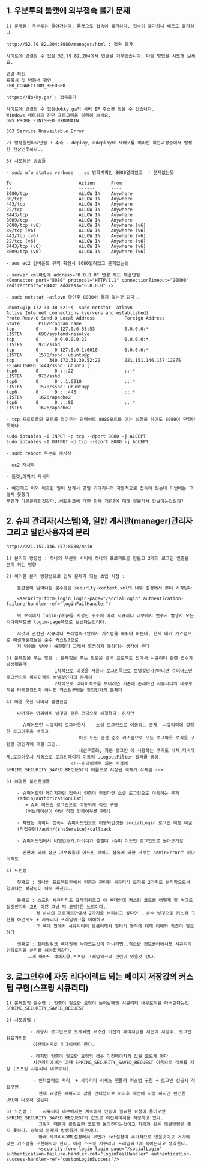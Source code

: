 ## 1. 우분투의 톰캣에 외부접속 불가 문제

 	1) 문제점: 우분투는 돌아가는데, 톰캣으로 접속이 불가하다. 접속이 불가하니 배포도 불가하다

 	http://52.79.82.204:8080/manager/html : 접속 불가

 	사이트에 연결할 수 없음 52.79.82.204에서 연결을 거부했습니다. 다음 방법을 시도해 보세요.

 	연결 확인
 	프록시 및 방화벽 확인
 	ERR_CONNECTION_REFUSED

 	https://dokky.ga/ : 접속불가

 	사이트에 연결할 수 없음dokky.ga의 서버 IP 주소를 찾을 수 없습니다.
 	Windows 네트워크 진단 프로그램을 실행해 보세요.
 	DNS_PROBE_FINISHED_NXDOMAIN

 	503 Service Unavailable Error

 	2) 발생원인파악안됨 : 추측 - deploy,undeploy의 재배포를 여러번 하는과정중에서 발생한 현상인듯하다..

 	3) 시도해본 방법들

 	- sudo ufw status verbose  : os 방화벽확인 8080열려있고  - 문제없는듯

 	To                         Action      From
 	--                         ------      ----
 	8080/tcp                   ALLOW IN    Anywhere                  
 	80/tcp                     ALLOW IN    Anywhere                  
 	443/tcp                    ALLOW IN    Anywhere                  
 	22/tcp                     ALLOW IN    Anywhere                  
 	8443/tcp                   ALLOW IN    Anywhere                  
 	8009/tcp                   ALLOW IN    Anywhere                  
 	8080/tcp (v6)              ALLOW IN    Anywhere (v6)             
 	80/tcp (v6)                ALLOW IN    Anywhere (v6)             
 	443/tcp (v6)               ALLOW IN    Anywhere (v6)             
 	22/tcp (v6)                ALLOW IN    Anywhere (v6)             
 	8443/tcp (v6)              ALLOW IN    Anywhere (v6)             
 	8009/tcp (v6)              ALLOW IN    Anywhere (v6)   

 	- aws ec2 인바운드 규칙 확인시 8080열려있고 문제없는듯

 	- server.xml파일에 address="0.0.0.0" 변경 해도 해결안됨
 	<Connector port="8080" protocol="HTTP/1.1" connectionTimeout="20000" redirectPort="8443" address="0.0.0.0" /> 

 	- sudo netstat -atlpvn 확인후 8080이 돌지 않는것 같다..

 	ubuntu@ip-172-31-30-52:~$  sudo netstat -atlpvn
 	Active Internet connections (servers and established)
 	Proto Recv-Q Send-Q Local Address           Foreign Address         State       PID/Program name    
 	tcp        0      0 127.0.0.53:53           0.0.0.0:*               LISTEN      698/systemd-resolve 
 	tcp        0      0 0.0.0.0:22              0.0.0.0:*               LISTEN      973/sshd            
 	tcp        0      0 127.0.0.1:6010          0.0.0.0:*               LISTEN      1578/sshd: ubuntu@p 
 	tcp        0    340 172.31.30.52:22         221.151.146.157:12975   ESTABLISHED 1444/sshd: ubuntu [ 
 	tcp6       0      0 :::22                   :::*                    LISTEN      973/sshd            
 	tcp6       0      0 ::1:6010                :::*                    LISTEN      1578/sshd: ubuntu@p 
 	tcp6       0      0 :::443                  :::*                    LISTEN      1626/apache2        
 	tcp6       0      0 :::80                   :::*                    LISTEN      1626/apache2   

 	- tcp 프로토콜의 포트를 열어주는 명령어로 8080포트를 여는 실행을 하여도 8080이 안열린듯하다

 	sudo iptables -I INPUT -p tcp --dport 8080 -j ACCEPT
 	sudo iptables -I OUTPUT -p tcp --sport 8080 -j ACCEPT

 	- sudo reboot 우분투 재시작

 	- ec2 재시작

 	- 톰캣,아파치 재시작

 	- 예전에도 이와 비슷한 일이 생겨서 몇일 기다리니까 자동적으로 접속이 됬는데 이번에는 그렇지 못했다
	무언가 다른문제인것같다..네트워크에 대한 전체 개념?에 대해 잘몰라서 안보이는것일까?

## 2. 슈퍼 관리자(시스템)와, 일반 게시판(manager)관리자 그리고 일반사용자의 분리

 	http://221.151.146.157:8080/main
	
 	1) 분리의 방향성 : 하나의 우분투 서버에 하나의 프로젝트를 만들고 2개의 로그인 인증을 분리 하는 방향 
 	
 	2) 이러한 분리 방향성으로 인해 문제가 되는 초입 시점 :
 		
 		불편함이 일어나는 분수령은 security-context.xml의 내부 설정에서 부터 시작된다
 		
 		<security:form-login login-page="/socialLogin" authentication-failure-handler-ref="loginFailHandler"/
 		
 		위 로직에서 login-page를 지정한 주소에 따라 시큐리티 내부에서 변수가 발생시 모든 리다이렉트를 login-page쪽으로 보낸다는것이다.
 		
 		저것과 관련된 시큐리티 프레임워크안에서 커스텀을 해줘야 하는데, 현재 내가 커스텀으로 해결해둔것들은 순수 커스텀?으로 
 		저 범위를 벗어나 해결했다 그래서 깔끔하지 못하다는 생각이 든다 
	
 	3) 문제점을 푸는 방향 : 문제점을 푸는 방향은 결국 프로젝트 안에서 시큐리티 관련 변수가 발생했을때 
 					  1차적으로 이것을 사용자 로그인쪽으로 보낼것인가?아니면 슈퍼어드민 로그인으로 리다이렉트 보낼것인가의 문제다
 					  2차적으로 리다이렉트를 보내려면 기존에 존재하던 시큐리티의 내부로직을 타게할것인가 아니면 커스텀구현을 할것인가의 문제다
 					  
 	4) 해결 못한 나머지 불편한점
 	
 	 	나머지는 어찌어찌 날것과 같은 코딩으로 해결했다. 하지만 
 	 	
 	 	- 슈퍼어드민 시큐리티 로그아웃시  - 소셜 로그인으로 이동되는 문제  시큐리티에 설정한 로그아웃을 버리고 
 	 	 					   이것 또한 완전 순수 커스텀으로 모든 로그아웃 로직을 구현할 것인가에 대한 고민..
 	 	 					   세션무효화, 자동 로그인 에 사용하는 쿠키도 삭제,디비삭제,로그아웃시 자동으로 로그인페이지 이동됨 ,LogoutFilter 필터를 생성,
 	 	 					<!--리다이렉트 되는 시점에 SPRING_SECURITY_SAVED_REQUEST의 이름으로 저장된 객체가 삭제됨 -->

 	5) 해결한 불편한점들
 	 	
 	 	- 슈퍼어드민 페이지관련 접속시 인증이 안됬다면 소셜 로그인으로 이동하는 문제
 	 	(admin/authorizationList)
 	 	   > 슈퍼 어드민 로그인으로 이동되게 직접 구현
 	 	   (어노테이션이 아닌 직접 인증여부를 판단)
 	 	   
 	 	- 차단된 아이디 접속시 슈퍼어드민으로 이동되던것을 socialLogin 로그인 이동 바꿈
 	 	(직접구현)/auth/{snsService}/callback
 	 
 	 	- 슈퍼어드민에서 비밀번호가,아이디가 틀릴때 -슈퍼 어드민 로그인으로 돌아오게함
 	 	
 	 	- 권한에 의해 접근 거부됬을때 어드민 페이지 접속에 의한 거부는 adminError로 리다이렉트
 	 	
 	4) 느낀점
 	
 	 	첫째로 : 하나의 프로젝트안에서 인증과 관련된 시큐리티 로직을 2가지로 분리함으로써 일어나는 복잡성이 너무 커진다..
 	 	
 	 	둘째로 : 스프링 시큐리티도 프레임워크고 이 뼈대안에 커스텀 코드를 어떻게 잘 녹아드릴것인가의 고민 이건 그냥 막 코딩?한 느낌이다..
 	 	 	   정 하나의 프로젝트안에서 2가지를 분리하고 싶다면 , 손수 날것으로 커스텀 구현을 하면서도 + 시큐리티 프레임워크를 이해하고
 	 	 	   그 뼈대 안에서 시큐리티이 흐름이해와 필터의 동작에 대해 이해와 학습이 필요하다   
 	 	
 	 	셋째로 : 프레팀워크 뼈대안에 녹아드는것이 아니라면..최소한 컨트롤러에서도 시큐리티 인증로직을 분리를 해야할거같다. 
 	 		그게 아마도 객체지향,스프링 프레임워크와 관련이 있을것 같다.
 	 	
## 3. 로그인후에 자동 리다이렉트 되는 페이지 저장값의 커스텀 구현(스프링 시큐리티)

 	1) 문제점의 분수령 : 인증이 필요한 요청이 들어갈때만 시큐리티 내부로직을 타버린다는것 SPRING_SECURITY_SAVED_REQUEST
 	
 	2) 시도방법 :
 				
 			 - 사용자 로그인으로 오게되면 무조건 이전의 페이지값을 세션에 저장후, 로그인 완료가되면
 			  이전페이지로 리다이렉트 한다. 
 			  
 			 - 하지만 인증이 필요한 요청의 경우 이전페이지의 값을 모르게 된다
 			  시큐리티에서는 이때 SPRING_SECURITY_SAVED_REQUEST 이름으로 객체를 저장 (스프링 시큐리티 내부로직)
 			
 			  - 인터셉터로 처리  + 시큐리티 석세스 핸들러 커스텀 구현 + 로그인 성공시 직접구현
 			    현재 요청온 페이지의 값을 인터셉터로 처리후 세션에 저장,하지만 완전한 URL이 나오지 않는다.
 	
 	3) 느낀점 :    시큐리티 내부에서는 계속해서 인증이 필요한 요청이 들어오면 SPRING_SECURITY_SAVED_REQUEST의 값으로 이전페이지를 저장하고 있다.
 	 		 	그렇기 때문에 불필요한 코드가 돌아간다는것이고 지금과 같은 해결방향은 좋지 못하다. 중복의 문제가 발생하기 때문이다.
 	 		 	아래 시큐리티XML설정에서 무언가 ref설정이 추가적으로 있을것이고 거기에 맞는 커스텀을 구현해줘야 한다. 이게 스프링 시큐리티 프레임워크에 녹아든다고 생각한다.
 	 		 	<security:form-login login-page="/socialLogin" authentication-failure-handler-ref="loginFailHandler" authentication-success-handler-ref="customLoginSuccess"/>



 	